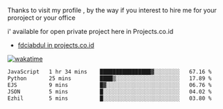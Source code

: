Thanks to visit my profile , by the way if you interest to hire me for your proroject or your office 

i' available for open private project here in Projects.co.id 

- [fdciabdul in projects.co.id](https://projects.co.id/public/browse_users/view/496e26/fdciabdul)



[![wakatime](https://wakatime.com/badge/user/87646243-158a-4241-a3cb-668e1fa2dbb8.svg)](https://wakatime.com/@87646243-158a-4241-a3cb-668e1fa2dbb8)
<!--START_SECTION:waka-->

```txt
JavaScript   1 hr 34 mins    ████████████████▓░░░░░░░░   67.16 %
Python       25 mins         ████▒░░░░░░░░░░░░░░░░░░░░   17.89 %
EJS          9 mins          █▓░░░░░░░░░░░░░░░░░░░░░░░   06.76 %
JSON         5 mins          █░░░░░░░░░░░░░░░░░░░░░░░░   04.02 %
Ezhil        5 mins          █░░░░░░░░░░░░░░░░░░░░░░░░   03.80 %
```

<!--END_SECTION:waka-->
